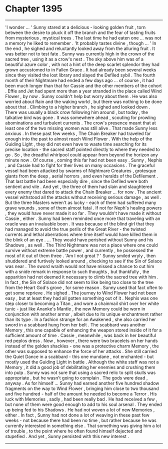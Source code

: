 
# Chapter 1395


---

'I wonder ... '
Sunny stared at a delicious - looking golden fruit , torn between the desire to pluck it off the branch and the fear of tasting fruits from mysterious , mystical trees . The last time he had eaten one ... was not a memory he liked to remember .
'It probably tastes divine , though ... '
In the end , he sighed and reluctantly looked away from the alluring fruit . It was better not to test fate .
Sunny was currently high in the crown of the sacred tree , using it as a crow's nest . The sky above him was of a beautiful azure color , with not a hint of the deep scarlet splendor they had grown accustomed to in Fallen Grace .
It had already been several weeks since they visited the lost library and slayed the Defiled sybil . The fourth month of their Nightmare had ended a few days ago ... of course , it had been much longer than that for Cassie and the other members of the cohort .
Effie and Jet had spent more than a year stranded in the place called Wind Flower , by now . Sunny couldn't help but worry about them .
He was also worried about Rain and the waking world , but there was nothing to be done about that .
Climbing to a higher branch , he sighed and looked down . There was usually a black crow following him around , but today , the talkative bird was gone . It was somewhere ahead , scouting for prowling abominations and turbulent currents .
The crow's presence meant that at least one of the two missing women was still alive . That made Sunny less anxious .
In these past few weeks , The Chain Breaker had traveled far enough into the past to almost reach Wind Flower . With the help of the Guiding Light , they did not even have to waste time searching for its precise location - the sacred staff pointed directly to where they needed to go . So , the dreadful whirlpool could appear from beyond the horizon any minute now .
Of course , coming this far had not been easy . Sunny , Nephis , and Cassie had to fight for their lives on many occasions . The graceful vessel had been attacked by swarms of Nightmare Creatures , grotesque giants from the deep , aerial horrors , and even heralds of the Defilement . That last battle had been especially dire , since the Defiled were both sentient and vile .
And yet , the three of them had slain and slaughtered every enemy that dared to attack the Chain Breaker ... for now . The ancient vessel withstood all the attacks without receiving serious damage , as well . But the three Masters weren't as lucky - each of them had suffered many grave wounds , some of them almost fatal .
If not for Neph's healing powers , they would have never made it so far .
They wouldn't have made it without Cassie , either . Sunny had been reminded once more that traveling with an oracle was an invaluable boon . It was because of the blind girl that they had managed to avoid the true perils of the Great River - the twisted currents and lethal aberrations where time itself would have killed them in the blink of an eye .
... They would have perished without Sunny and his Shadows , as well . The Third Nightmare was not a place where one could survive without extreme battle power , and currently , he possessed the most of it out of them three .
'Am I not great ? '
Sunny smiled wryly , then shuddered and furtively looked around , checking to see if the Sin of Solace was near . The sword wraith would not have missed a chance to cut him with a snide remark in response to such thoughts , but thankfully , the apparition had not deemed it necessary to climb the sacred tree with him .
In fact , the Sin of Solace did not seem to like being too close to the tree from the Heart God's grove , for some reason . Sunny used that fact often to get some reprieve .
He sighed .
The journey to Wind Flower had not been easy , but at least they had all gotten something out of it . Nephis was one step closer to becoming a Titan , and wore a chainmail shirt over her white tunic - just like Ananke's Mantle , the new Memory could be worn in conjunction with another armor , albeit due to its unique enchantment rather than its type .
In a fashion strange for an Awakened , she also carried her sword in a scabbard hung from her belt . The scabbard was another Memory , this one capable of enhancing the weapon stored inside of it for a sufficient amount of time .
Cassie , meanwhile , was back in her beautiful red peplos dress . Now , however , there were two bracelets on her hands instead of the golden shackles - one was a protective charm Memory , the other was supposed to enhance the force of her attacks . She still carried the Quiet Dance in a scabbard - this one mundane , not enchanted - but mostly used the Guiding Light in battle .
Although the white staff was not a Memory , it did a good job of debilitating her enemies and crushing them into pulp . Sunny was not sure that using a sacred relic to split skulls was appropriate , but he wasn't going to complain . The gods were dead , anyway .
As for himself ...
Sunny had earned another five hundred shadow fragments on the way to Wind Flower , bringing him close to two thousand and five hundred - half of the amount he needed to become a Terror .
His luck with Memories , sadly , had been really bad . He had received a few , but none of them were good enough to add to his soul arsenal . They ended up being fed to his Shadows .
He had not woven a lot of new Memories , either . In fact , Sunny had not done a lot of weaving in these past few weeks - not because there had been no time , but rather because he was currently interested in something else .
That something was giving him a lot of trouble , to the point where he often found himself dejected and stupefied . And yet , Sunny persisted with this new interest .

---

